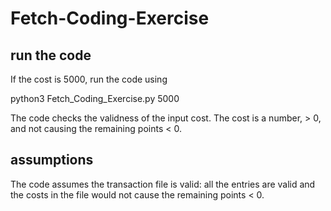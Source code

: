 # Fetch-Coding-Exercise

## run the code
If the cost is 5000, run the code using

python3 Fetch_Coding_Exercise.py 5000

The code checks the validness of the input cost. The cost is a number, > 0, and not causing the remaining points < 0.

## assumptions 
The code assumes the transaction file is valid: all the entries are valid and the costs in the file would not cause the remaining points < 0. 

